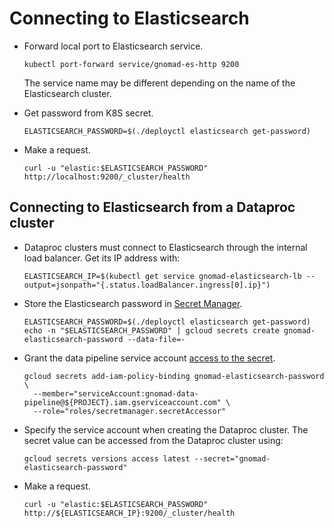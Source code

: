 # Connecting to Elasticsearch

- Forward local port to Elasticsearch service.

  ```
  kubectl port-forward service/gnomad-es-http 9200
  ```

  The service name may be different depending on the name of the Elasticsearch cluster.

- Get password from K8S secret.

  ```
  ELASTICSEARCH_PASSWORD=$(./deployctl elasticsearch get-password)
  ```

- Make a request.

  ```
  curl -u "elastic:$ELASTICSEARCH_PASSWORD" http://localhost:9200/_cluster/health
  ```

## Connecting to Elasticsearch from a Dataproc cluster

- Dataproc clusters must connect to Elasticsearch through the internal load balancer. Get its IP address with:

  ```
  ELASTICSEARCH_IP=$(kubectl get service gnomad-elasticsearch-lb --output=jsonpath="{.status.loadBalancer.ingress[0].ip}")
  ```

- Store the Elasticsearch password in [Secret Manager](https://cloud.google.com/secret-manager/docs).

  ```
  ELASTICSEARCH_PASSWORD=$(./deployctl elasticsearch get-password)
  echo -n "$ELASTICSEARCH_PASSWORD" | gcloud secrets create gnomad-elasticsearch-password --data-file=-
  ```

- Grant the data pipeline service account [access to the secret](https://cloud.google.com/secret-manager/docs/managing-secrets#managing_access_to_secrets).

  ```
  gcloud secrets add-iam-policy-binding gnomad-elasticsearch-password \
    --member="serviceAccount:gnomad-data-pipeline@${PROJECT}.iam.gserviceaccount.com" \
    --role="roles/secretmanager.secretAccessor"
  ```

- Specify the service account when creating the Dataproc cluster. The secret value can be accessed from the Dataproc cluster using:

  ```
  gcloud secrets versions access latest --secret="gnomad-elasticsearch-password"
  ```

- Make a request.

  ```
  curl -u "elastic:$ELASTICSEARCH_PASSWORD" http://${ELASTICSEARCH_IP}:9200/_cluster/health
  ```
